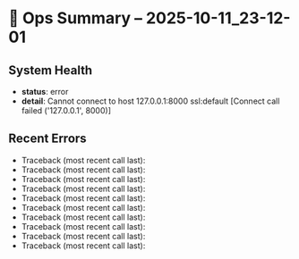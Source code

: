 # 🧠 Ops Summary – 2025-10-11_23-12-01

## System Health
- **status**: error
- **detail**: Cannot connect to host 127.0.0.1:8000 ssl:default [Connect call failed ('127.0.0.1', 8000)]

## Recent Errors
- Traceback (most recent call last):
- Traceback (most recent call last):
- Traceback (most recent call last):
- Traceback (most recent call last):
- Traceback (most recent call last):
- Traceback (most recent call last):
- Traceback (most recent call last):
- Traceback (most recent call last):
- Traceback (most recent call last):
- Traceback (most recent call last):
